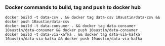 ### Docker commands to build, tag and push to docker hub

    docker build -t data-csv . && docker tag data-csv 10austin/data-csv && docker push 10austin/data-csv
    docker build -t data-consumer . && docker tag data-consumer 10austin/data-consumer && docker push 10austin/data-consumer
    docker build -t data-via-kafka . && docker tag data-via-kafka 10austin/data-via-kafka && docker push 10austin/data-via-kafka
    